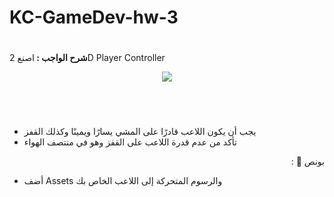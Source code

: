 # KC-GameDev-hw-3

# <p dir="rtl">
<strong>شرح الواجب : </strong>اصنع 2D Player Controller </p>


<p align="center">

<img src="https://noveltech.dev/img/posts/platformer/character-controller-demo.gif">
</p>
</br>


# <p dir="rtl">
- يجب أن يكون اللاعب قادرًا على المشي يسارًا ويمينًا وكذلك القفز
- تأكد من عدم قدرة اللاعب على القفز وهو في منتصف الهواء
</p>
<p dir="rtl">
بونص 🌟 :


* أضف Assets والرسوم المتحركة إلى اللاعب الخاص بك
</p>
